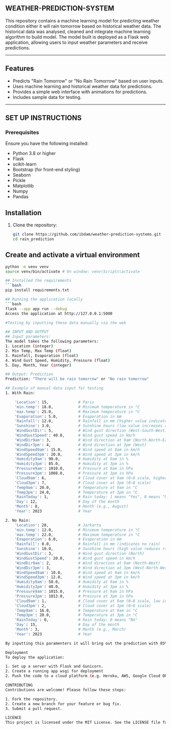 ## WEATHER-PREDICTION-SYSTEM
This repository contains a machine learning model for predicting weather condition either it will rain tomorrow based on historical weather data. The historical data was analysed, cleaned and integrate machine learning algorithm to build model. The model built is deployed as a Flask web application, allowing users to input weather parameters and receive predictions.

---
## Features

- Predicts "Rain Tomorrow" or "No Rain Tomorrow" based on user inputs.
- Uses machine learning and historical weather data for predictions.
- Provides a simple web interface with animations for predictions.
- Includes sample data for testing.

---
## SET UP INSTRUCTIONS

### Prerequisites
Ensure you have the following installed:
- Python 3.8 or higher
- Flask
- scikit-learn
- Bootstrap (for front-end styling)
- Seaborn
- Pickle
- Matplotlib
- Numpy
- Pandas

## Installation
1. Clone the repository:
    ```bash
    git clone https://github.com/ibdam/weather-prediction-systems.git
    cd rain_prediction

## Create and activate a virtual environment
``` bash
python -m venv venv
source venv/bin/activate # On window: venv\Scripts\activate

## Installed the requirements
```bash
pip install requirements.txt

## Running the application locally
```bash
flask --app app run --debug
Access the application at http://127.0.0.1:5000

#Testing by inputting these data manually via the web

## INPUT AND OUTPUT
## Input parameters:
The model takes the following parameters:
1. Location (integer)
2. Min Temp, Max Temp (float)
3. Rainfall, Evaporation (float)
4. Wind Gust Speed, Humidity, Pressure (float)
5. Day, Month, Year (integer)

## Output: Prediction
Prediction: "There will be rain tomorrow" or "No rain tomorrow"

## Example of manual data input for testing
1. With Rain:

    'Location': 15,             # Paris
    'min.temp': 18.0,           # Minimum temperature in °C
    'max.temp': 25.0,           # Maximum temperature in °C
    'Evaporation': 5.0,         # Evaporation in mm
    'Rainfall': 12.0,           # Rainfall in mm (higher value indicates rain likely)
    'Sunshine': 3.0,            # Sunshine hours (low value increases rain likelihood)
    'WindGustDir': 5,           # Wind gust direction (West-South-West)
    'WindGustSpeed': 40.0,      # Wind gust speed in km/h
    'WindDir9am': 3,            # Wind direction at 9am (North-North-East)
    'WindDir3pm': 4,            # Wind direction at 3pm (West)
    'WindSpeed9am': 15.0,       # Wind speed at 9am in km/h
    'WindSpeed3pm': 20.0,       # Wind speed at 3pm in km/h
    'Humidity9am': 90.0,        # Humidity at 9am in %
    'Humidity3pm': 85.0,        # Humidity at 3pm in %
    'Pressure9am': 1010.0,      # Pressure at 9am in hPa
    'Pressure3pm': 1008.0,      # Pressure at 3pm in hPa
    'Cloud9am': 6,              # Cloud cover at 9am (0–8 scale, higher means more clouds)
    'Cloud3pm': 7,              # Cloud cover at 3pm (0–8 scale)
    'Temp9am': 20.0,            # Temperature at 9am in °C
    'Temp3pm': 24.0,            # Temperature at 3pm in °C
    'RainToday': 1,             # Rain today: 1 means "Yes", 0 means "No"
    'Day': 12,                  # Day of the month
    'Month': 8,                 # Month (e.g., August)
    'Year': 2023                # Year   

2. No Rain:
    'Location': 28,             # Jarkarta
    'min.temp': 12.0,           # Minimum temperature in °C
    'max.temp': 22.0,           # Maximum temperature in °C
    'Evaporation': 6.0,         # Evaporation in mm
    'Rainfall': 0.0,            # Rainfall in mm (indicates no rain)
    'Sunshine': 10.0,           # Sunshine hours (high value reduces rain likelihood)
    'WindGustDir': 3,           # Wind gust direction (North)
    'WindGustSpeed': 20.0,      # Wind gust speed in km/h
    'WindDir9am': 2,            # Wind direction at 9am (North-West)
    'WindDir3pm': 3,            # Wind direction at 3pm (West-North-West)
    'WindSpeed9am': 10.0,       # Wind speed at 9am in km/h
    'WindSpeed3pm': 12.0,       # Wind speed at 3pm in km/h
    'Humidity9am': 50.0,        # Humidity at 9am in %
    'Humidity3pm': 40.0,        # Humidity at 3pm in %
    'Pressure9am': 1015.0,      # Pressure at 9am in hPa
    'Pressure3pm': 1013.0,      # Pressure at 3pm in hPa
    'Cloud9am': 1,              # Cloud cover at 9am (0–8 scale, low indicates clear skies)
    'Cloud3pm': 2,              # Cloud cover at 3pm (0–8 scale)
    'Temp9am': 16.0,            # Temperature at 9am in °C
    'Temp3pm': 20.0,            # Temperature at 3pm in °C
    'RainToday': 0,             # Rain today: 0 means "No"
    'Day': 15,                  # Day of the month
    'Month': 3,                 # Month (e.g., March)
    'Year': 2023                # Year

By inputting this paramenters it will bring out the prediction with 85% efficiemcy

Deployment
To deploy the application:

1. Set up a server with Flask and Gunicorn.
2. Create a running app wsgi for deployment
2. Push the code to a cloud platform (e.g. Heroku, AWS, Google Cloud OR Render).

CONTRIBUTING
Contributions are welcome! Please follow these steps:

1. Fork the repository.
2. Create a new branch for your feature or bug fix.
3. Submit a pull request.

LICENCE
This project is licensed under the MIT License. See the LICENSE file for details.
